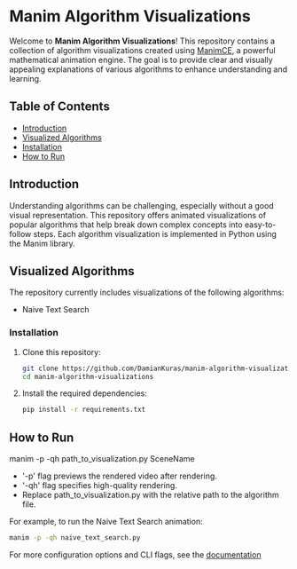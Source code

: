# Manim Algorithm Visualizations

Welcome to **Manim Algorithm Visualizations**! This repository contains a collection of algorithm visualizations created using [ManimCE](https://github.com/ManimCommunity/manim), a powerful mathematical animation engine. The goal is to provide clear and visually appealing explanations of various algorithms to enhance understanding and learning.

## Table of Contents

- [Introduction](#introduction)
- [Visualized Algorithms](#visualized-algorithms)
- [Installation](#installation)
- [How to Run](#how-to-run)

## Introduction

Understanding algorithms can be challenging, especially without a good visual representation. This repository offers animated visualizations of popular algorithms that help break down complex concepts into easy-to-follow steps. Each algorithm visualization is implemented in Python using the Manim library.

## Visualized Algorithms

The repository currently includes visualizations of the following algorithms:

- Naive Text Search

### Installation

1. Clone this repository:

   ```bash
   git clone https://github.com/DamianKuras/manim-algorithm-visualizations
   cd manim-algorithm-visualizations
   ```

2. Install the required dependencies:
   ```bash
   pip install -r requirements.txt
   ```

## How to Run

manim -p -qh path_to_visualization.py SceneName

- '-p' flag previews the rendered video after rendering.
- '-qh' flag specifies high-quality rendering.
- Replace path_to_visualization.py with the relative path to the algorithm file.

For example, to run the Naive Text Search animation:

```bash
manim -p -qh naive_text_search.py
```

For more configuration options and CLI flags, see the [documentation](https://docs.manim.community/en/v0.18.1/guides/configuration.html)
